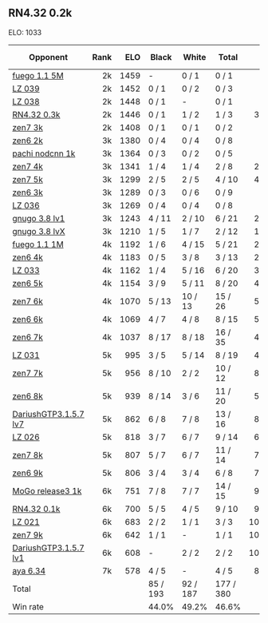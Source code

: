 ## RN4.32 0.2k ##

ELO: 1033

Opponent | Rank | ELO | Black | White | Total | Win rate
---------|-----:|----:|-------|-------|-------|-------:
[fuego 1.1 5M](fuego%201.1%205M.md) | 2k | 1459 | - | 0 / 1 | 0 / 1 | 0.0%
[LZ 039](LZ%20039.md) | 2k | 1452 | 0 / 1 | 0 / 2 | 0 / 3 | 0.0%
[LZ 038](LZ%20038.md) | 2k | 1448 | 0 / 1 | - | 0 / 1 | 0.0%
[RN4.32 0.3k](RN4.32%200.3k.md) | 2k | 1446 | 0 / 1 | 1 / 2 | 1 / 3 | 33.3%
[zen7 3k](zen7%203k.md) | 2k | 1408 | 0 / 1 | 0 / 1 | 0 / 2 | 0.0%
[zen6 2k](zen6%202k.md) | 3k | 1380 | 0 / 4 | 0 / 4 | 0 / 8 | 0.0%
[pachi nodcnn 1k](pachi%20nodcnn%201k.md) | 3k | 1364 | 0 / 3 | 0 / 2 | 0 / 5 | 0.0%
[zen7 4k](zen7%204k.md) | 3k | 1341 | 1 / 4 | 1 / 4 | 2 / 8 | 25.0%
[zen7 5k](zen7%205k.md) | 3k | 1299 | 2 / 5 | 2 / 5 | 4 / 10 | 40.0%
[zen6 3k](zen6%203k.md) | 3k | 1289 | 0 / 3 | 0 / 6 | 0 / 9 | 0.0%
[LZ 036](LZ%20036.md) | 3k | 1269 | 0 / 4 | 0 / 4 | 0 / 8 | 0.0%
[gnugo 3.8 lv1](gnugo%203.8%20lv1.md) | 3k | 1243 | 4 / 11 | 2 / 10 | 6 / 21 | 28.6%
[gnugo 3.8 lvX](gnugo%203.8%20lvX.md) | 3k | 1210 | 1 / 5 | 1 / 7 | 2 / 12 | 16.7%
[fuego 1.1 1M](fuego%201.1%201M.md) | 4k | 1192 | 1 / 6 | 4 / 15 | 5 / 21 | 23.8%
[zen6 4k](zen6%204k.md) | 4k | 1183 | 0 / 5 | 3 / 8 | 3 / 13 | 23.1%
[LZ 033](LZ%20033.md) | 4k | 1162 | 1 / 4 | 5 / 16 | 6 / 20 | 30.0%
[zen6 5k](zen6%205k.md) | 4k | 1154 | 3 / 9 | 5 / 11 | 8 / 20 | 40.0%
[zen7 6k](zen7%206k.md) | 4k | 1070 | 5 / 13 | 10 / 13 | 15 / 26 | 57.7%
[zen6 6k](zen6%206k.md) | 4k | 1069 | 4 / 7 | 4 / 8 | 8 / 15 | 53.3%
[zen6 7k](zen6%207k.md) | 4k | 1037 | 8 / 17 | 8 / 18 | 16 / 35 | 45.7%
[LZ 031](LZ%20031.md) | 5k | 995 | 3 / 5 | 5 / 14 | 8 / 19 | 42.1%
[zen7 7k](zen7%207k.md) | 5k | 956 | 8 / 10 | 2 / 2 | 10 / 12 | 83.3%
[zen6 8k](zen6%208k.md) | 5k | 939 | 8 / 14 | 3 / 6 | 11 / 20 | 55.0%
[DariushGTP3.1.5.7 lv7](DariushGTP3.1.5.7%20lv7.md) | 5k | 862 | 6 / 8 | 7 / 8 | 13 / 16 | 81.3%
[LZ 026](LZ%20026.md) | 5k | 818 | 3 / 7 | 6 / 7 | 9 / 14 | 64.3%
[zen7 8k](zen7%208k.md) | 5k | 807 | 5 / 7 | 6 / 7 | 11 / 14 | 78.6%
[zen6 9k](zen6%209k.md) | 5k | 806 | 3 / 4 | 3 / 4 | 6 / 8 | 75.0%
[MoGo release3 1k](MoGo%20release3%201k.md) | 6k | 751 | 7 / 8 | 7 / 7 | 14 / 15 | 93.3%
[RN4.32 0.1k](RN4.32%200.1k.md) | 6k | 700 | 5 / 5 | 4 / 5 | 9 / 10 | 90.0%
[LZ 021](LZ%20021.md) | 6k | 683 | 2 / 2 | 1 / 1 | 3 / 3 | 100.0%
[zen7 9k](zen7%209k.md) | 6k | 642 | 1 / 1 | - | 1 / 1 | 100.0%
[DariushGTP3.1.5.7 lv1](DariushGTP3.1.5.7%20lv1.md) | 6k | 608 | - | 2 / 2 | 2 / 2 | 100.0%
[aya 6.34](aya%206.34.md) | 7k | 578 | 4 / 5 | - | 4 / 5 | 80.0%
Total | | | 85 / 193 | 92 / 187 | 177 / 380 | 
Win rate| | | 44.0% | 49.2% | 46.6% | 

